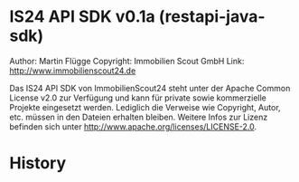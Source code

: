 IS24 API SDK v0.1a (restapi-java-sdk)
==========================
Author:     Martin Flügge
Copyright:  Immobilien Scout GmbH
Link:       http://www.immobilienscout24.de

Das IS24 API SDK von ImmobilienScout24 steht unter der Apache Common License v2.0 zur Verfügung und kann für private sowie kommerzielle Projekte eingesetzt werden. Lediglich die Verweise wie Copyright, Autor, etc. müssen in den Dateien erhalten bleiben. Weitere Infos zur Lizenz befinden sich unter http://www.apache.org/licenses/LICENSE-2.0.

History
=======